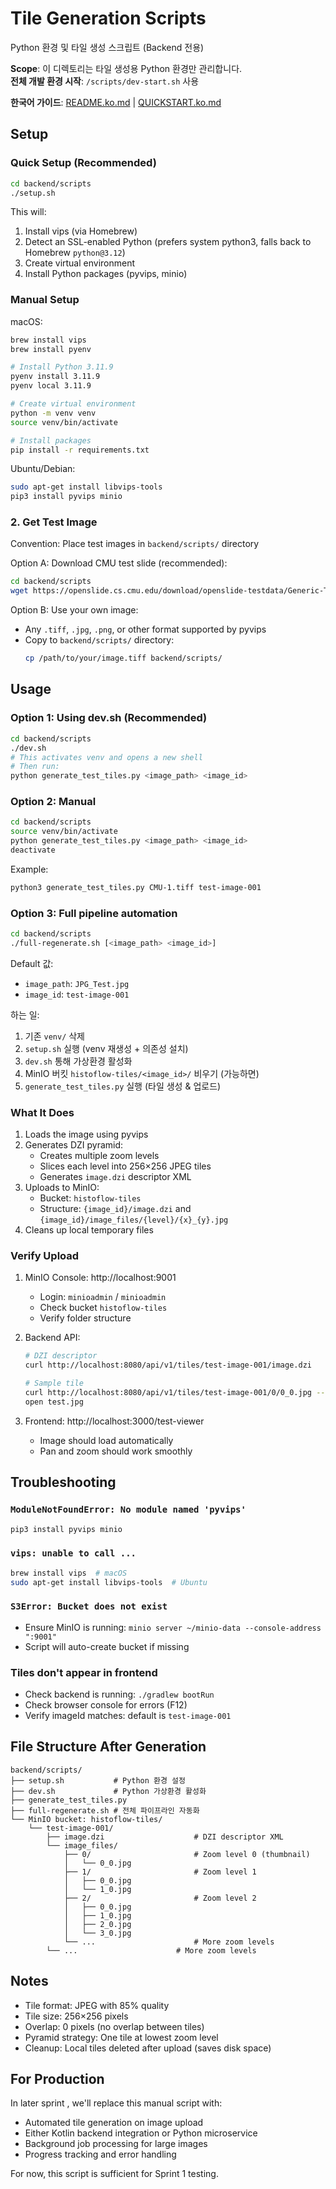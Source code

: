 # Tile Generation Scripts

Python 환경 및 타일 생성 스크립트 (Backend 전용)

**Scope**: 이 디렉토리는 타일 생성용 Python 환경만 관리합니다.  
**전체 개발 환경 시작**: `/scripts/dev-start.sh` 사용

**한국어 가이드**: [README.ko.md](README.ko.md) | [QUICKSTART.ko.md](QUICKSTART.ko.md)

## Setup

### Quick Setup (Recommended)

```bash
cd backend/scripts
./setup.sh
```

This will:
1. Install vips (via Homebrew)
2. Detect an SSL-enabled Python (prefers system python3, falls back to Homebrew `python@3.12`)
3. Create virtual environment
4. Install Python packages (pyvips, minio)

### Manual Setup

macOS:
```bash
brew install vips
brew install pyenv

# Install Python 3.11.9
pyenv install 3.11.9
pyenv local 3.11.9

# Create virtual environment
python -m venv venv
source venv/bin/activate

# Install packages
pip install -r requirements.txt
```

Ubuntu/Debian:
```bash
sudo apt-get install libvips-tools
pip3 install pyvips minio
```

### 2. Get Test Image

Convention: Place test images in `backend/scripts/` directory

Option A: Download CMU test slide (recommended):
```bash
cd backend/scripts
wget https://openslide.cs.cmu.edu/download/openslide-testdata/Generic-TIFF/CMU-1.tiff
```

Option B: Use your own image:
- Any `.tiff`, `.jpg`, `.png`, or other format supported by pyvips
- Copy to `backend/scripts/` directory:
  ```bash
  cp /path/to/your/image.tiff backend/scripts/
  ```

## Usage

### Option 1: Using dev.sh (Recommended)

```bash
cd backend/scripts
./dev.sh
# This activates venv and opens a new shell
# Then run:
python generate_test_tiles.py <image_path> <image_id>
```

### Option 2: Manual

```bash
cd backend/scripts
source venv/bin/activate
python generate_test_tiles.py <image_path> <image_id>
deactivate
```

Example:
```bash
python3 generate_test_tiles.py CMU-1.tiff test-image-001
```

### Option 3: Full pipeline automation

```bash
cd backend/scripts
./full-regenerate.sh [<image_path> <image_id>]
```

Default 값:
- `image_path`: `JPG_Test.jpg`
- `image_id`: `test-image-001`

하는 일:
1. 기존 `venv/` 삭제
2. `setup.sh` 실행 (venv 재생성 + 의존성 설치)
3. `dev.sh` 통해 가상환경 활성화
4. MinIO 버킷 `histoflow-tiles/<image_id>/` 비우기 (가능하면)
5. `generate_test_tiles.py` 실행 (타일 생성 & 업로드)

### What It Does

1. Loads the image using pyvips
2. Generates DZI pyramid:
   - Creates multiple zoom levels
   - Slices each level into 256×256 JPEG tiles
   - Generates `image.dzi` descriptor XML
3. Uploads to MinIO:
   - Bucket: `histoflow-tiles`
   - Structure: `{image_id}/image.dzi` and `{image_id}/image_files/{level}/{x}_{y}.jpg`
4. Cleans up local temporary files

### Verify Upload

1. MinIO Console: http://localhost:9001
   - Login: `minioadmin` / `minioadmin`
   - Check bucket `histoflow-tiles`
   - Verify folder structure

2. Backend API:
   ```bash
   # DZI descriptor
   curl http://localhost:8080/api/v1/tiles/test-image-001/image.dzi
   
   # Sample tile
   curl http://localhost:8080/api/v1/tiles/test-image-001/0/0_0.jpg --output test.jpg
   open test.jpg
   ```

3. Frontend: http://localhost:3000/test-viewer
   - Image should load automatically
   - Pan and zoom should work smoothly

## Troubleshooting

### `ModuleNotFoundError: No module named 'pyvips'`
```bash
pip3 install pyvips minio
```

### `vips: unable to call ...`
```bash
brew install vips  # macOS
sudo apt-get install libvips-tools  # Ubuntu
```

### `S3Error: Bucket does not exist`
- Ensure MinIO is running: `minio server ~/minio-data --console-address ":9001"`
- Script will auto-create bucket if missing

### Tiles don't appear in frontend
- Check backend is running: `./gradlew bootRun`
- Check browser console for errors (F12)
- Verify imageId matches: default is `test-image-001`

## File Structure After Generation

```
backend/scripts/
├── setup.sh           # Python 환경 설정
├── dev.sh             # Python 가상환경 활성화
├── generate_test_tiles.py
├── full-regenerate.sh # 전체 파이프라인 자동화
└── MinIO bucket: histoflow-tiles/
    └── test-image-001/
        ├── image.dzi                    # DZI descriptor XML
        └── image_files/
            ├── 0/                       # Zoom level 0 (thumbnail)
            │   └── 0_0.jpg
            ├── 1/                       # Zoom level 1
            │   ├── 0_0.jpg
            │   └── 1_0.jpg
            ├── 2/                       # Zoom level 2
            │   ├── 0_0.jpg
            │   ├── 1_0.jpg
            │   ├── 2_0.jpg
            │   └── 3_0.jpg
            └── ...                      # More zoom levels
        └── ...                      # More zoom levels
```

## Notes

- Tile format: JPEG with 85% quality
- Tile size: 256×256 pixels
- Overlap: 0 pixels (no overlap between tiles)
- Pyramid strategy: One tile at lowest zoom level
- Cleanup: Local tiles deleted after upload (saves disk space)

## For Production

In later sprint , we'll replace this manual script with:
- Automated tile generation on image upload
- Either Kotlin backend integration or Python microservice
- Background job processing for large images
- Progress tracking and error handling

For now, this script is sufficient for Sprint 1 testing.
